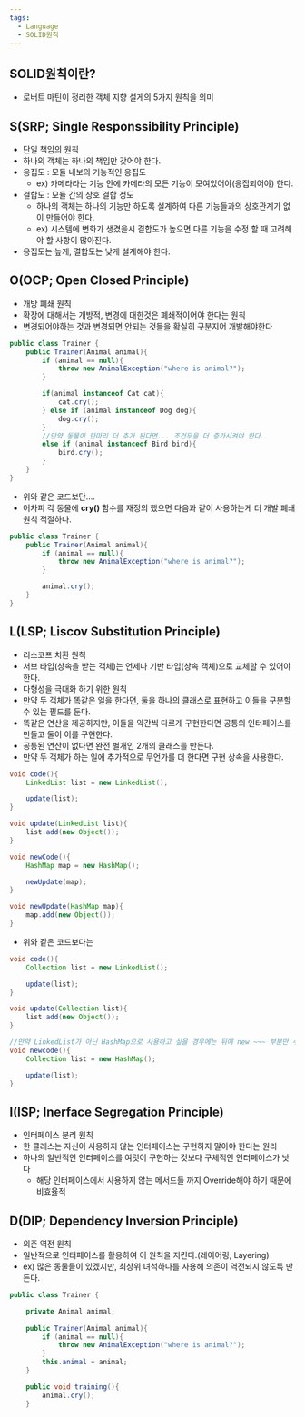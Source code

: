 ```yaml
---
tags:
  - Language
  - SOLID원칙
---
```


## SOLID원칙이란?
- 로버트 마틴이 정리한 객체 지향 설게의 5가지 원칙을 의미

## S(SRP; Single Responssibility Principle)
- 단일 책임의 원칙
- 하나의 객체는 하나의 책임만 갖어야 한다.
- 응집도 : 모듈 내보의 기능적인 응집도
	- ex) 카메라라는 기능 안에 카메라의 모든 기능이 모여있어야(응집되어야) 한다.
- 결합도 : 모듈 간의 상호 결합 정도
	- 하나의 객체는 하나의 기능만 하도록 설계하여 다른 기능들과의 상호관계가 없이 만들어야 한다.
	- ex) 시스템에 변화가 생겼을시 결합도가 높으면 다른 기능을 수정 할 때 고려해야 할 사항이 많아진다.
- 응집도는 높게, 결합도는 낮게 설계해야 한다.


## O(OCP; Open Closed Principle)
- 개방 폐쇄 원칙
- 확장에 대해서는 개방적, 변경에 대한것은 폐쇄적이어야 한다는 원칙
- 변경되어야하는 것과 변경되면 안되는 것들을 확실히 구분지어 개발해야한다

~~~java
public class Trainer {
	public Trainer(Animal animal){
		if (animal == null){
			throw new AnimalException("where is animal?");
		}

		if(animal instanceof Cat cat){
			cat.cry();
		} else if (animal instanceof Dog dog){
			dog.cry();
		}
		//만약 동물이 한마리 더 추가 된다면... 조건무을 더 증가시켜야 한다.
		else if (animal instanceof Bird bird){
			bird.cry();
		}
	}
}
~~~
- 위와 같은 코드보단....
- 어차피 각 동물에  **cry()** 함수를 재정의 했으면 다음과 같이 사용하는게 더 개발 폐쇄원칙 적절하다.
~~~java
public class Trainer {
	public Trainer(Animal animal){
		if (animal == null){
			throw new AnimalException("where is animal?");
		}

		animal.cry();
	}
}
~~~


## L(LSP; Liscov Substitution Principle)
- 리스코프 치환 원칙
- 서브 타입(상속을 받는 객체)는 언제나 기반 타입(상속 객체)으로 교체할 수 있어야한다.
- 다형성을 극대화 하기 위한 원칙
- 만약 두 객체가 똑같은 일을 한다면, 둘을 하나의 클래스로 표현하고 이들을 구분할 수 있는 필드를 둔다.
- 똑같은 연산을 제공하지만, 이들을 약간씩 다르게 구현한다면 공통의 인터페이스를 만들고 둘이 이를 구현한다.
- 공통된 연산이 없다면 완전 별개인 2개의 클래스를 만든다.
- 만약 두 객체가 하는 일에 추가적으로 무언가를 더 한다면 구현 상속을 사용한다.

~~~java
void code(){
	LinkedList list = new LinkedList();

	update(list);
}

void update(LinkedList list){
	list.add(new Object());
}

void newCode(){
	HashMap map = new HashMap();

	newUpdate(map);
}

void newUpdate(HashMap map){
	map.add(new Object());
}
~~~
- 위와 같은 코드보다는
~~~java
void code(){
	Collection list = new LinkedList();

	update(list);
}

void update(Collection list){
	list.add(new Object());
}

//만약 LinkedList가 아닌 HashMap으로 사용하고 싶을 경우에는 뒤에 new ~~~ 부분만 수정해준면 된다.
void newcode(){
	Collection list = new HashMap();

	update(list);
}
~~~

## I(ISP; Inerface Segregation Principle)
- 인터페이스 분리 원칙
- 한 클래스는 자신이 사용하지 않는 인터페이스는 구현하지 말아야 한다는 원리
- 하나의 일반적인 인터페이스를 여럿이 구현하는 것보다 구체적인 인터페이스가 낫다
	- 해당 인터페이스에서 사용하지 않는 메서드들 까지 Override해야 하기 때문에 비효윯적


## D(DIP; Dependency Inversion Principle)
- 의존 역전 원칙
- 일반적으로 인터페이스를 활용하여 이 원칙을 지킨다.(레이어링, Layering)
- ex) 많은 동물들이 있겠지만, 최상위 녀석하나를 사용해 의존이 역전되지 않도록 만든다.
~~~java
public class Trainer {

	private Animal animal;
	
	public Trainer(Animal animal){
		if (animal == null){
			throw new AnimalException("where is animal?");
		}
		this.animal = animal;
	}

	public void training(){
		animal.cry();
	}
~~~